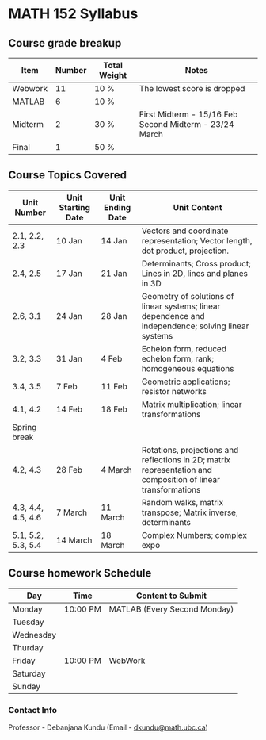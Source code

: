 # MATH 152 Syllabus

## Course grade breakup


| Item    | Number | Total Weight | Notes                                                     |
| ------- | ------ | ------------ | --------------------------------------------------------- |
| Webwork | 11     | 10 %         | The lowest score is dropped                               |
| MATLAB  | 6      | 10 %         |                                                           |
| Midterm | 2      | 30 %         | First Midterm - 15/16 Feb    Second Midterm - 23/24 March |
| Final   | 1      | 50 %         |                                                           |


## Course Topics Covered
| Unit Number        | Unit Starting Date | Unit Ending Date | Unit Content                                                                                                  |
| ------------------ | ------------------ | ---------------- | ------------------------------------------------------------------------------------------------------------- |
| 2.1, 2.2, 2.3      | 10 Jan             | 14 Jan           | Vectors and coordinate representation; Vector length, dot product, projection.                                |
| 2.4, 2.5           | 17 Jan             | 21 Jan           | Determinants; Cross product; Lines in 2D, lines and planes in 3D                                              |
| 2.6, 3.1           | 24 Jan             | 28 Jan           | Geometry of solutions of linear systems; linear dependence and independence; solving linear systems           |
| 3.2, 3.3           | 31 Jan             | 4 Feb            | Echelon form, reduced echelon form, rank; homogeneous equations                                               |
| 3.4, 3.5           | 7 Feb              | 11 Feb           | Geometric applications; resistor networks                                                                     |
| 4.1, 4.2           | 14 Feb             | 18 Feb           | Matrix multiplication; linear transformations                                                                 |
| Spring break       |                    |                  |                                                                                                               |
| 4.2, 4.3           | 28 Feb             | 4 March          | Rotations, projections and reflections in 2D; matrix representation and composition of linear transformations |
| 4.3, 4.4, 4.5, 4.6 | 7 March            | 11 March         | Random walks, matrix transpose; Matrix inverse, determinants                                                  |
| 5.1, 5.2, 5.3, 5.4 | 14 March           | 18 March         | Complex Numbers; complex expo                                                                                                              |


## Course homework Schedule

| Day       | Time     | Content to Submit            |
| --------- | -------- | ---------------------------- |
| Monday    | 10:00 PM | MATLAB (Every Second Monday) |
| Tuesday   |          |                              |
| Wednesday |          |                              |
| Thurday   |          |                              |
| Friday    | 10:00 PM | WebWork                      |
| Saturday  |          |                              |
| Sunday    |          |                              |



### Contact Info

Professor - Debanjana Kundu (Email - dkundu@math.ubc.ca)

